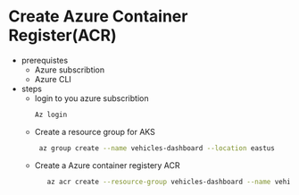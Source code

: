 
# Create Azure Container Register(ACR)
 - prerequistes 
   - Azure subscribtion
   - Azure CLI
 - steps
   - login to you azure subscribtion
      ```bash 
      Az login 
   - Create a resource group for AKS
      ```bash
       az group create --name vehicles-dashboard --location eastus
   - Create a Azure container registery ACR 
      ```bash
         az acr create --resource-group vehicles-dashboard --name vehiclesDashboardRegistry --sku Basic
   
